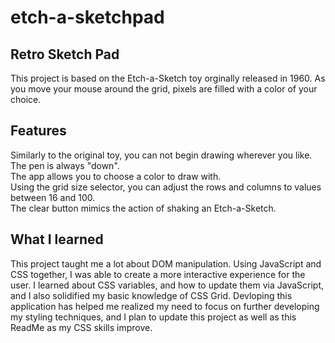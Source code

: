 # etch-a-sketchpad
## Retro Sketch Pad

This project is based on the Etch-a-Sketch toy orginally released in 1960. As you move your mouse around the grid, pixels are filled with a color of your choice.

## Features
Similarly to the original toy, you can not begin drawing wherever you like. The pen is always "down".\
The app allows you to choose a color to draw with.\
Using the grid size selector, you can adjust the rows and columns to values between 16 and 100.\
The clear button mimics the action of shaking an Etch-a-Sketch.

## What I learned
This project taught me a lot about DOM manipulation. Using JavaScript and CSS together, I was able to create a more interactive experience for the user. I learned about CSS variables, and how to update them via JavaScript, and I also solidified my basic knowledge of CSS Grid. Devloping this application has helped me realized my need to focus on further developing my styling techniques, and I plan to update this project as well as this ReadMe as my CSS skills improve.
